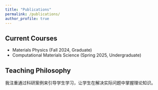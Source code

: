```yaml
---
title: "Publications"
permalink: /publications/
author_profile: true
---
```


## Current Courses
- Materials Physics (Fall 2024, Graduate)
- Computational Materials Science (Spring 2025, Undergraduate)

## Teaching Philosophy
我注重通过科研案例来引导学生学习，让学生在解决实际问题中掌握理论知识。
